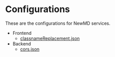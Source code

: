 # Configurations

These are the configurations for NewMD services.

- Frontend
  - [classnameReplacement.json](https://github.com/NewMD-org/Configurations/blob/main/Frontend/classnameReplacement.json)
- Backend
  - [cors.json](https://github.com/NewMD-org/Configurations/blob/main/Backend/cors.json)
